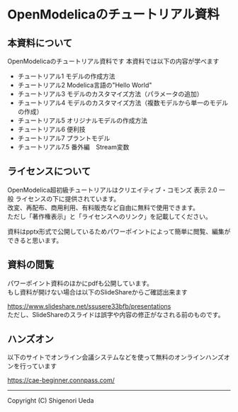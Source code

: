 ﻿# OpenModelicaのチュートリアル資料

## 本資料について  
OpenModelicaのチュートリアル資料です
本資料では以下の内容が学べます  
- チュートリアル1 モデルの作成方法  
- チュートリアル2 Modelica言語の"Hello World"  
- チュートリアル3 モデルのカスタマイズ方法（パラメータの追加）  
- チュートリアル4 モデルのカスタマイズ方法（複数モデルから単一のモデルの作成）  
- チュートリアル5 オリジナルモデルの作成方法  
- チュートリアル6 便利技  
- チュートリアル7 プラントモデル 　 
- チュートリアル7.5 番外編　Stream変数 　 

## ライセンスについて
OpenModelica超初級チュートリアルはクリエイティブ・コモンズ 表示 2.0 一般 ライセンスの下に提供されています。  
改変、再配布、商用利用、有料販売など自由に無料で使用できます。  
ただし「著作権表示」と「ライセンスへのリンク」を記載してください。  

資料はpptx形式で公開しているためパワーポイントによって簡単に閲覧、編集ができると思います。  


## 資料の閲覧  
パワーポイント資料のほかにpdfも公開しています。  
もし資料が開けない場合は以下のSlideShareからご確認出来ます  

https://www.slideshare.net/ssusere33bfb/presentations  
ただし、SlideShareのスライドは誤字や内容の修正がなされる前のものです。  

## ハンズオン
以下のサイトでオンライン会議システムなどを使って無料のオンラインハンズオンを行っています  

https://cae-beginner.connpass.com/

- - -
Copyright (C) Shigenori Ueda
